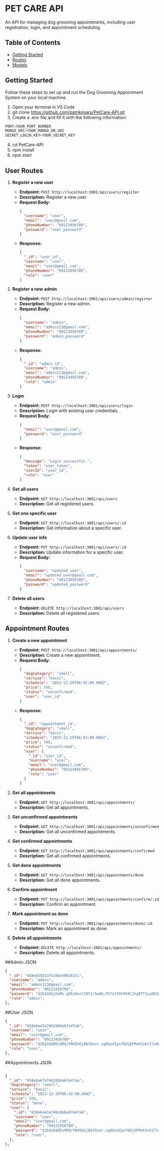 # PET CARE API

An API for managing dog grooming appointments, including user registration, login, and appointment scheduling.

## Table of Contents

- [Getting Started](#getting-started)
- [Routes](#routes)
- [Models](#models)

## Getting Started

Follow these steps to set up and run the Dog Grooming Appointment System on your local machine.

1. Open your terminal in VS Code
2. git clone https://github.com/patrikimaru/PetCare-API.git 
3. Create a .env file and fill it with the following information:
```js
PORT=YOUR_PORT_NUMBER
MONGO_URI=YOUR_MONGO_DB_URI
SECRET_LOGIN_KEY=YOUR_SECRET_KEY
```
4. cd PetCare-API
5. npm install
6. npm start

## User Routes

1. **Register a new user**
   - **Endpoint:** `POST http://localhost:3001/api/users/register`
   - **Description:** Register a new user.
   - **Request Body:**
     ```json
     {
       "username": "user",
       "email": "user@gmail.com",
       "phoneNumber": "09123456789",
       "password": "user_password"
     }
     ```
   - **Response:**
     ```json
     {
       "_id": "user_id",
       "username": "user",
       "email": "user@gmail.com",
       "phoneNumber": "09123456789",
       "role": "user"
     }
     ```

2. **Register a new admin**
   - **Endpoint:** `POST http://localhost:3001/api/users/admin/register`
   - **Description:** Register a new admin.
   - **Request Body:**
     ```json
     {
       "username": "admin",
       "email": "admin123@gmail.com",
       "phoneNumber": "09123456789",
       "password": "admin_password"
     }
     ```
   - **Response:**
     ```json
     {
       "_id": "admin_id",
       "username": "admin",
       "email": "admin123@gmail.com",
       "phoneNumber": "09123456789",
       "role": "admin"
     }
     ```

3. **Login**
   - **Endpoint:** `POST http://localhost:3001/api/users/login`
   - **Description:** Login with existing user credentials.
   - **Request Body:**
     ```json
     {
       "email": "user@gmail.com",
       "password": "user_password"
     }
     ```
   - **Response:**
     ```json
     {
       "message": "Login successful.",
       "token": "user_token",
       "userId": "user_id",
       "role": "user"
     }
     ```

4. **Get all users**
   - **Endpoint:** `GET http://localhost:3001/api/users`
   - **Description:** Get all registered users.

5. **Get one specific user**
   - **Endpoint:** `GET http://localhost:3001/api/users/:id`
   - **Description:** Get information about a specific user.

6. **Update user info**
   - **Endpoint:** `PUT http://localhost:3001/api/users/:id`
   - **Description:** Update information for a specific user.
   - **Request Body:**
     ```json
     {
       "username": "updated_user",
       "email": "updated_user@gmail.com",
       "phoneNumber": "09123456789",
       "password": "updated_password"
     }
     ```

7. **Delete all users**
   - **Endpoint:** `DELETE http://localhost:3001/api/users`
   - **Description:** Delete all registered users.


## Appointment Routes

1. **Create a new appointment**
   - **Endpoint:** `POST http://localhost:3001/api/appointments/`
   - **Description:** Create a new appointment.
   - **Request Body:**
     ```json
     {
       "dogCategory": "small",
       "service": "basic",
       "schedule": "2023-12-29T06:42:00.000Z",
       "price": 500,
       "status": "unconfirmed",
       "user": "user_id"
     }
     ```
   - **Response:**
     ```json
     {
       "_id": "appointment_id",
       "dogCategory": "small",
       "service": "basic",
       "schedule": "2023-12-29T06:42:00.000Z",
       "price": 500,
       "status": "unconfirmed",
       "user": {
         "_id": "user_id",
         "username": "user",
         "email": "user@gmail.com",
         "phoneNumber": "09123456789",
         "role": "user"
       }
     }
     ```

2. **Get all appointments**
   - **Endpoint:** `GET http://localhost:3001/api/appointments/`
   - **Description:** Get all appointments.

3. **Get unconfirmed appointments**
   - **Endpoint:** `GET http://localhost:3001/api/appointments/unconfirmed`
   - **Description:** Get all unconfirmed appointments.

4. **Get confirmed appointments**
   - **Endpoint:** `GET http://localhost:3001/api/appointments/confirmed`
   - **Description:** Get all confirmed appointments.

5. **Get done appointments**
   - **Endpoint:** `GET http://localhost:3001/api/appointments/done`
   - **Description:** Get all done appointments.

6. **Confirm appointment**
   - **Endpoint:** `PUT http://localhost:3001/api/appointments/confirm/:id`
   - **Description:** Confirm an appointment.

7. **Mark appointment as done**
   - **Endpoint:** `PUT http://localhost:3001/api/appointments/done/:id`
   - **Description:** Mark an appointment as done.

8. **Delete all appointments**
   - **Endpoint:** `DELETE http://localhost:3001/api/appointments/`
   - **Description:** Delete all appointments.


##Admin JSON
```json
{
  "_id": "658e6592537e2dbed0626151",
  "username": "admin",
  "email": "admin123@gmail.com",
  "phoneNumber": "09123456789",
  "password": "$2b$10$jhxMz.gXkzHarCS0T1r5wOb.PX7a745F4VACJhyBTT1LpdOZgKliW",
  "role": "admin",
},
```

##User JSON
```json
{
  "_id": "658e6a43a7462db6a67e47a6",
  "username": "user",
  "email": "user@gmail.com",
  "phoneNumber": "09123456789",
  "password": "$2b$10$REx9RO/FNVEUGjB67Gnnr.sg0Ue4Zys7GOjDFMvK3iK17JvHQP2W.",
  "role": "user",
},
```

##Appointments JSON
```json

{
  "_id": "658e6a6fa7462db6a67e47aa",
  "dogCategory": "small",
  "service": "basic",
  "schedule": "2023-12-29T06:42:00.000Z",
  "price": 500,
  "status": "done",
  "user": {
    "_id": "658e6a43a7462db6a67e47a6",
    "username": "user",
    "email": "user@gmail.com",
    "phoneNumber": "09123456789",
    "password": "$2b$10$REx9RO/FNVEUGjB67Gnnr.sg0Ue4Zys7GOjDFMvK3iK17JvHQP2W.",
    "role": "user",
  },
},
```

